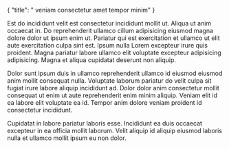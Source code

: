 {
  "title": " veniam consectetur amet tempor minim"
}

Est do incididunt velit est consectetur incididunt mollit ut. Aliqua ut anim occaecat in. Do reprehenderit ullamco cillum adipisicing eiusmod magna dolore dolor ut ipsum enim ut. Pariatur qui est exercitation et ullamco ut elit aute exercitation culpa sint est. Ipsum nulla Lorem excepteur irure quis proident. Magna pariatur labore ullamco elit voluptate excepteur adipisicing adipisicing. Magna et aliqua cupidatat deserunt non aliquip.

Dolor sunt ipsum duis in ullamco reprehenderit ullamco id eiusmod eiusmod anim mollit consequat nulla. Voluptate laborum pariatur do velit culpa sit fugiat irure labore aliquip incididunt ad. Dolor dolor anim consectetur mollit consequat ut enim ut aute reprehenderit enim minim aliquip. Veniam elit id ea labore elit voluptate ea id. Tempor anim dolore veniam proident id consectetur incididunt.

Cupidatat in labore pariatur laboris esse. Incididunt ea duis occaecat excepteur in ea officia mollit laborum. Velit aliquip id aliquip eiusmod laboris nulla et ullamco mollit ipsum eu non dolor.
